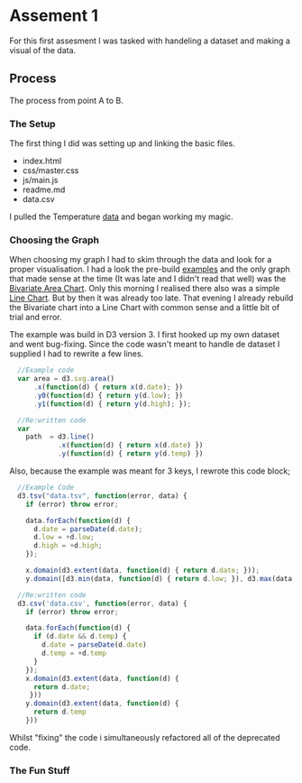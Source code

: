 # Assement 1
For this first assesment I was tasked with handeling a dataset and making a visual of the data.

## Process
The process from point A to B.
### The Setup
The first thing I did was setting up and linking the basic files.
* index.html
* css/master.css
* js/main.js
* readme.md
* data.csv

I pulled the Temperature [data](https://github.com/cmda-fe3/course-17-18/blob/master/assessment-1/temperature.csv) and began working my magic.

### Choosing the Graph
When choosing my graph I had to skim through the data and look for a proper visualisation.
I had a look the pre-build [examples](https://github.com/d3/d3/wiki/Gallery) and the only graph that made sense at the time (It was late and I didn't read that well) was the [Bivariate Area Chart](https://bl.ocks.org/mbostock/3884914).
Only this morning I realised there also was a simple  [Line Chart](https://bl.ocks.org/mbostock/3883245). But by then it was already too late.
That evening I already rebuild the Bivariate chart into a Line Chart with common sense and a little bit of trial and error.

The example was build in D3 version 3. I first hooked up my own dataset and went bug-fixing. Since the code wasn't meant to handle de dataset I supplied I had to rewrite a few lines.

```Javascript
  //Example code
  var area = d3.svg.area()
      .x(function(d) { return x(d.date); })
      .y0(function(d) { return y(d.low); })
      .y1(function(d) { return y(d.high); });

  //Re:written code
  var
    path  = d3.line()
            .x(function(d) { return x(d.date) })
            .y(function(d) { return y(d.temp) })
```

Also, because the example was meant for 3 keys, I rewrote this code block;
```Javascript
  //Example Code
  d3.tsv("data.tsv", function(error, data) {
    if (error) throw error;

    data.forEach(function(d) {
      d.date = parseDate(d.date);
      d.low = +d.low;
      d.high = +d.high;
    });

    x.domain(d3.extent(data, function(d) { return d.date; }));
    y.domain([d3.min(data, function(d) { return d.low; }), d3.max(data, function(d) { return d.high; })]);

  //Re:written code
  d3.csv('data.csv', function(error, data) {
    if (error) throw error;

    data.forEach(function(d) {     
      if (d.date && d.temp) {     
        d.date = parseDate(d.date)  
        d.temp = +d.temp          
      }
    });
    x.domain(d3.extent(data, function(d) {
      return d.date;
     }))
    y.domain(d3.extent(data, function(d) {
      return d.temp
    }))
```
Whilst "fixing" the code i simultaneously refactored all of the deprecated code.

### The Fun Stuff
